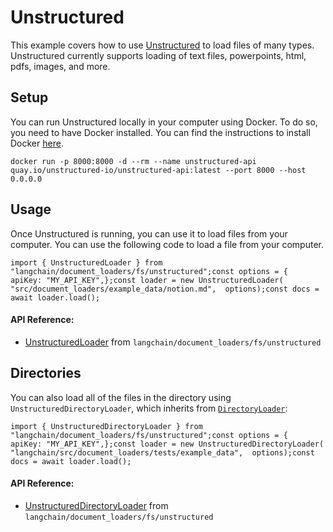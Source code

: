 Unstructured
============

This example covers how to use [Unstructured](/docs/modules/data_connection/document_loaders/integrations/file_loaders/docs/ecosystem/integrations/unstructured) to load files of many types. Unstructured currently supports loading of text files, powerpoints, html, pdfs, images, and more.

Setup[​](#setup "Direct link to Setup")
---------------------------------------

You can run Unstructured locally in your computer using Docker. To do so, you need to have Docker installed. You can find the instructions to install Docker [here](https://docs.docker.com/get-docker/).

    docker run -p 8000:8000 -d --rm --name unstructured-api quay.io/unstructured-io/unstructured-api:latest --port 8000 --host 0.0.0.0

Usage[​](#usage "Direct link to Usage")
---------------------------------------

Once Unstructured is running, you can use it to load files from your computer. You can use the following code to load a file from your computer.

    import { UnstructuredLoader } from "langchain/document_loaders/fs/unstructured";const options = {  apiKey: "MY_API_KEY",};const loader = new UnstructuredLoader(  "src/document_loaders/example_data/notion.md",  options);const docs = await loader.load();

#### API Reference:

*   [UnstructuredLoader](/docs/api/document_loaders_fs_unstructured/classes/UnstructuredLoader) from `langchain/document_loaders/fs/unstructured`

Directories[​](#directories "Direct link to Directories")
---------------------------------------------------------

You can also load all of the files in the directory using `UnstructuredDirectoryLoader`, which inherits from [`DirectoryLoader`](/docs/modules/data_connection/document_loaders/integrations/file_loaders/directory):

    import { UnstructuredDirectoryLoader } from "langchain/document_loaders/fs/unstructured";const options = {  apiKey: "MY_API_KEY",};const loader = new UnstructuredDirectoryLoader(  "langchain/src/document_loaders/tests/example_data",  options);const docs = await loader.load();

#### API Reference:

*   [UnstructuredDirectoryLoader](/docs/api/document_loaders_fs_unstructured/classes/UnstructuredDirectoryLoader) from `langchain/document_loaders/fs/unstructured`